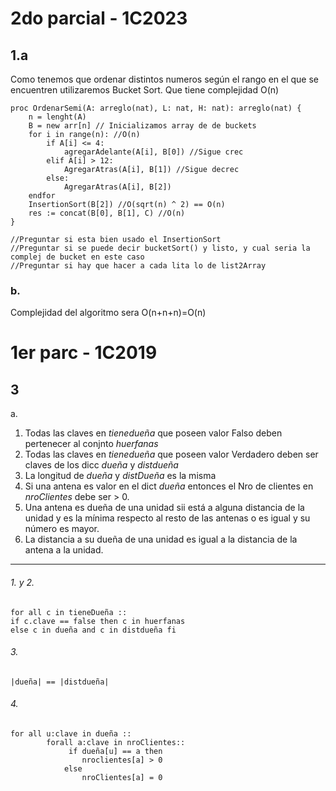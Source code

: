 # 2do parcial - 1C2023
## 1.a
Como tenemos que ordenar distintos numeros según el rango en el que se encuentren utilizaremos Bucket Sort. Que tiene complejidad O(n)

    proc OrdenarSemi(A: arreglo(nat), L: nat, H: nat): arreglo(nat) {
        n = lenght(A)
        B = new arr[n] // Inicializamos array de de buckets
        for i in range(n): //O(n)
            if A[i] <= 4:
                agregarAdelante(A[i], B[0]) //Sigue crec
            elif A[i] > 12:
                AgregarAtras(A[i], B[1]) //Sigue decrec
            else:
                AgregarAtras(A[i], B[2])
        endfor
        InsertionSort(B[2]) //O(sqrt(n) ^ 2) == O(n)
        res := concat(B[0], B[1], C) //O(n)
    }

    //Preguntar si esta bien usado el InsertionSort
    //Preguntar si se puede decir bucketSort() y listo, y cual seria la complej de bucket en este caso
    //Preguntar si hay que hacer a cada lita lo de list2Array
### b.
Complejidad del algoritmo sera O(n+n+n)=O(n)

# 1er parc - 1C2019
## 3
a. 
1. Todas las claves en $tienedueña$ que poseen valor Falso deben pertenecer al conjnto $huerfanas$
2. Todas las claves en $tienedueña$ que poseen valor Verdadero deben ser claves de los dicc $dueña$ y $distdueña$
3. La longitud de $dueña$ y $distDueña$ es la misma
4. Si una antena es valor en el dict *dueña* entonces el Nro de clientes en $nroClientes$ debe ser > 0.
5. Una antena es dueña de una unidad sii está a alguna distancia de la unidad y es la mínima respecto al resto de las antenas o es igual y su número es mayor.
6. La distancia a su dueña de una unidad es igual a la distancia de la antena a la unidad.

<hr>

###### 1. y 2.
    for all c in tieneDueña :: 
    if c.clave == false then c in huerfanas 
    else c in dueña and c in distdueña fi
###### 3.
    |dueña| == |distdueña|
###### 4.
    for all u:clave in dueña ::
            forall a:clave in nroClientes::
                 if dueña[u] == a then
                    nroclientes[a] > 0
                else 
                    nroClientes[a] = 0  

